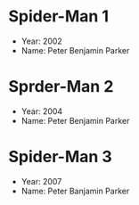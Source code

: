 # Spider-Man 1
- Year: 2002
- Name: Peter Benjamin Parker

# Sprder-Man 2
- Year: 2004
- Name: Peter Benjamin Parker

# Spider-Man 3
- Year: 2007
- Name: Peter Banjamin Parker
